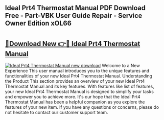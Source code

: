 ## Ideal Prt4 Thermostat Manual PDF Download Free - Part-VBK User Guide Repair - Service Owner Edition xOL66

# <h2><a href="http://cf28134.oget.top/?id=Ideal+Prt4+Thermostat+Manual">🔗Download New 👉🔴 Ideal Prt4 Thermostat Manual</a></h2>

[![Ideal Prt4 Thermostat Manual new download](https://i.imgur.com/5g1atiW.png)](http://cf28134.oget.top/?id=Ideal+Prt4+Thermostat+Manual)
Welcome to a New Experience This user manual introduces you to the unique features and functionalities of your new Ideal Prt4 Thermostat Manual. Understanding the Product This section provides an overview of your new Ideal Prt4 Thermostat Manual and its key features. With features like list of features, your new Ideal Prt4 Thermostat Manual is designed to simplify your tasks and empower you to achieve more. It's our hope that the Ideal Prt4 Thermostat Manual has been a helpful companion as you explore the features of your new item. If you have any questions or concerns, please do not hesitate to contact our customer support team.

